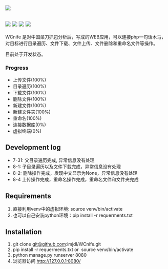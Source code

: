 ## ![](http://ovjdtotu0.bkt.clouddn.com/WCnifelogo.png?nocache2650=1533351196368)

## ![](https://img.shields.io/badge/WCnife-%E5%BC%80%E5%8F%91%E4%B8%AD-blue.svg?nocache2650=1533347576833) ![](https://img.shields.io/badge/author-elloit-yellow.svg?nocache2650=1533347614582) ![](https://img.shields.io/badge/progress-78%25-red.svg?nocache2650=1533347786458) ![](https://img.shields.io/badge/version-1.0.0_Alpha-black.svg?nocache2650=1533347920866)

WCnife 是对中国菜刀抓包分析后，写成的WEB应用，可以连接php一句话木马，对目标进行目录遍历、文件下载、文件上传、文件删除和重命名文件等操作。

目前处于开发状态。

### Progress

*   上传文件(100%)
*   目录遍历(100%)
*   下载文件(100%)
*   删除文件(100%)
*   新建文件(100%)
*   新建文件夹(100%)
*   重命名(100%)
*   连接数据库(0%)
*   虚拟终端(0%)

## Development log

*   7-31: 父目录遍历完成, 异常信息没有处理
*   8-1: 子目录遍历以及文件下载完成，异常信息没有处理
*   8-2: 删除操作完成，发现中文显示为None，异常信息没有处理
*   8-4 上传操作完成，重命名操作完成，重命名文件和文件夹完成

## Requirements

1.  直接利用venv中的虚拟环境: source venv/bin/activate
2.  也可以自己安装python环境：pip install -r requerments.txt

## Installation

1.  git clone git@github.com:imjdl/WCnife.git
2.  pip install -r requerments.txt or  source venv/bin/activate
3.  python manage.py runserver 8080
4.  浏览器访问 http://127.0.0.1:8080/
